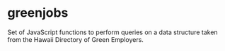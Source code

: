 # greenjobs
Set of JavaScript functions to perform queries on a data structure taken from the Hawaii Directory of Green Employers.
